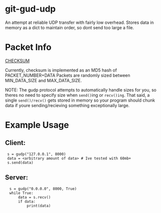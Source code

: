 # git-gud-udp
An attempt at reliable UDP transfer with fairly low overhead. Stores data in memory as a dict to maintain order, so dont send too large a file.

# Packet Info
 [CHECKSUM]([PACKET_NUMBER][DATA])
 
 Currently, checksum is implemented as an MD5 hash of PACKET_NUMBER+DATA
 Packets are randomly sized between MIN_DATA_SIZE and MAX_DATA_SIZE.
 
 NOTE: The gudp protocol attempts to automatically handle sizes for you, so theres no need to specify size when `send()`ing or `recv()ing`. That said, a single `send()/recv()` gets stored in memory so your program should chunk data if youre sending/recieving something exceptionally large.
 
 # Example Usage
 ## Client:
     s = gudp("127.0.0.1", 8000)
     data = <arbitrary amount of data> # Ive tested with 60mb+
     s.send(data)
 
 ## Server:
      s = gudp("0.0.0.0", 8000, True)
      while True:
          data = s.recv()
          if data:
              print(data)
